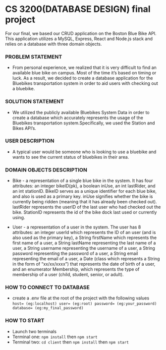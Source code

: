 # CS 3200(DATABASE DESIGN) final project

For our final, we based our CRUD application on the Boston Blue Bike API. This application utilizes a MySQL, Express, React and Node.js stack and relies on a database with three domain objects. 

### PROBLEM STATEMENT 
- From personal experience, we realized that it is very difficult to find an available blue bike on campus. Most of the time it’s based on timing or luck. As a result, we decided to create a database application for the Bluebikes transportation system in order to aid users with checking out a bluebike.

### SOLUTION STATEMENT
- We utilized the publicly available Bluebikes System Data in order to create a database which accurately represents the usage of the Bluebikes transportation system.Specifically, we used the Station and Bikes API’s. 

### USER DESCRIPTION
- A typical user would be someone who is looking to use a bluebike and wants to see the current status of bluebikes in their area. 

### DOMAIN OBJECTS DESCRIPTION
- Bike - a representation of a single blue bike in the system. It has four attributes: an integer bikeID(pk), a boolean inUse, an int lastRider, and an int stationID. BikeID serves as a unique identifier for each blue bike, and also is used as a primary key. inUse signifies whether the bike is currently being ridden (meaning that it has already been checked out). lastRider represents the userID of the last user who had checked out the bike. StationID represents the id of the bike dock last used or currently using.

- User - a representation of a user in the system. The user has 8 attributes: an integer userId which represents the ID of an user (and is also used as the primary key), a String firstName which represents 
the first name of a user, a String lastName representing the last name of a user, a String username representing the username of a user, a String password representing the password of a user, a String email representing the email of a user, a Date (class which represents a String in the form of “xx/xx/xxxx”) that represents the date of birth of a user, and an enumerator Membership, which represents the type of membership of a user (child, student, senior, or adult).

### HOW TO CONNECT TO DATABASE

- create a .env file at the root of the project with the following values
  `host= (eg:localhost)
  user= (eg:root)
  password= (eg:your_password)
  database= (eg:my_final_password)`
  
### HOW TO START
- Launch two terminals
- Terminal one: `npm install` then `npm start`
- Terminal two: `cd client` then `npm install` then `npm start`

